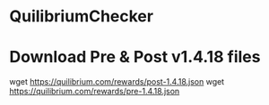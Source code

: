 # QuilibriumChecker

# Download Pre & Post v1.4.18 files
wget https://quilibrium.com/rewards/post-1.4.18.json
wget https://quilibrium.com/rewards/pre-1.4.18.json
